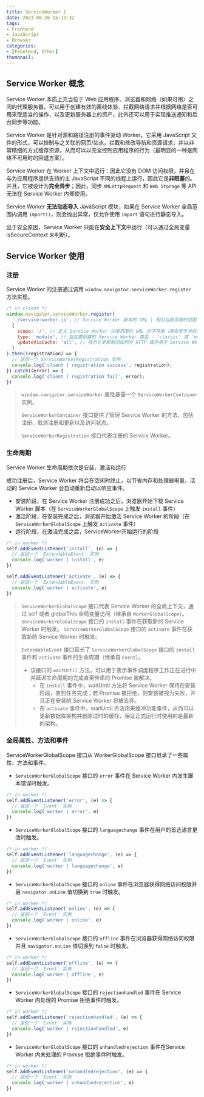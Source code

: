 ```yaml
---
title: ServiceWorker I
date: 2023-08-26 15:13:32
tags:
- Frontend
- JavaScript
- Browser
categories:
- [Frontend, Other]
thumbnail:
---
```


## Service Worker 概念

Service Worker 本质上充当位于 Web 应用程序、浏览器和网络（如果可用）之间的代理服务器，可以用于创建有效的离线体验、拦截网络请求并根据网络是否可用采取适当的操作，以及更新服务器上的资产，此外还可以用于实现推送通知和后台同步等功能。

Service Worker 是针对源和路径注册的事件驱动 Worker。它采用 JavaScript 文件的形式，可以控制与之关联的网页/站点，拦截和修改导航和资源请求，并以非常精细的方式缓存资源，从而可以以完全控制应用程序的行为（最明显的一种是网络不可用时的回退方案）。

Service Worker 在 Worker 上下文中运行：因此它没有 DOM 访问权限，并且在与为应用程序提供支持的主 JavaScript 不同的线程上运行，因此它是**非阻塞**的。并且，它被设计为**完全异步**；因此，同步 `XMLHttpRequest` 和 `Web Storage` 等 API 无法在 Service Worker 内部使用。

Service Worker **无法动态导入** JavaScript 模块，如果在 Service Worker 全局范围内调用 `import()`，则会抛出异常，仅允许使用 `import` 语句进行静态导入。

出于安全原因，Service Worker 只能在**安全上下文**中运行（可以通过全局变量 isSecureContext 来判断）。

## Service Worker 使用

### 注册

Service Worker 的注册通过调用 `window.navigator.serviceWorker.register` 方法实现。

```js
/* in client */
window.navigator.serviceWorker.register(
  './service-worker.js', // Service Worker 脚本的 URL | 相对当前页面的范围
  {
    scope: '/', // 定义 Service Worker 注册范围的 URL 的字符串（需收窄于当前页面的范围）
    type: 'module', // 指定要创建的 Service Worker 类型 - 'classic' 或 'module'
    updateViaCache: 'all', // 指示在更新期间如何将 HTTP 缓存用于 Service Worker 脚本资源 - 'all' 或 'imports' 或 'none'
  }
).then((registration) => {
  // 返回一个 ServiceWorkerRegistration 实例
  console.log('client | registration success', registration);
}).catch((error) => {
  console.log('client | registration fail', error);
})
```

> `window.navigator.serviceWorker` 属性暴露一个 `ServiceWorkerContainer` 实例。
>
> `ServiceWorkerContainer` 接口提供了管理 Service Worker 的方法，包括注册、取消注册和更新以及访问状态。
>
> `ServiceWorkerRegistration` 接口代表注册的 Service Worker。

### 生命周期

Service Worker 生命周期依次是安装、激活和运行

成功注册后，Service Worker 将会在空闲时终止，以节省内存和处理器电量。活动的 Service Worker 会自动重新启动以响应事件。

* 安装阶段，在 Service Worker 注册成功之后，浏览器开始下载 Service Worker 脚本（在 `ServiceWorkerGlobalScope` 上触发 `install` 事件）
* 激活阶段，在安装完成之后，浏览器开始激活 Service Worker 的阶段（在 `ServiceWorkerGlobalScope` 上触发 `activate` 事件）
* 运行阶段，在激活完成之后，ServiceWorker开始运行的阶段

```js
/* in worker */
self.addEventListener('install', (e) => {
  // 返回一个 `ExtendableEvent` 实例
  console.log('worker | install', e)
})

self.addEventListener('activate', (e) => {
  // 返回一个 `ExtendableEvent` 实例
  console.log('worker | activate', e)
})
```

> `ServiceWorkerGlobalScope` 接口代表 Service Worker 的全局上下文，通过 self 或者 globalThis 全局变量访问（继承自 `WorkerGlobalScope`）。
> `ServiceWorkerGlobalScope` 接口的 `install` 事件在获取新的 Service Worker 时触发。
> `ServiceWorkerGlobalScope` 接口的 `activate` 事件在获取新的 Service Worker 时触发。
>
> `ExtendableEvent` 接口延长了 `ServiceWorkerGlobalScope` 接口的 `install` 事件和 `activate` 事件的生命周期（继承自 `Event`）。
>
> * 该接口的 `waitUntil` 方法，可以用于表示事件调度程序工作正在进行中并延迟生命周期的完成直至传递的 Promise 被解决。
>   * 在 `install` 事件中，waitUntil 方法将 Service Worker 保持在安装阶段，直到任务完成；若 Promise 被拒绝，则安装被视为失败，并且正在安装的 Service Worker 将被丢弃。
>   * 在 `activate` 事件中，waitUntil 方法用来缓冲功能事件，从而可以更新数据库架构并删除过时的缓存，保证正式运行时使用的是最新的架构。

### 全局属性、方法和事件

ServiceWorkerGlobalScope 接口从 WorkerGlobalScope 接口继承了一些属性、方法和事件。

* `ServiceWorkerGlobalScope` 接口的 `error` 事件在 Service Worker 内发生脚本错误时触发。

```js
/* in worker */
self.addEventListener('error', (e) => {
  // 返回一个 `Event` 实例
  console.log('worker | error', e)
})
```

* `ServiceWorkerGlobalScope` 接口的 `languagechange` 事件在用户的首选语言更改时触发。

```js
/* in worker */
self.addEventListener('languagechange', (e) => {
  // 返回一个 `Event` 实例
  console.log('worker | languagechange', e)
})
```

* `ServiceWorkerGlobalScope` 接口的 `online` 事件在浏览器获得网络访问权限并且 `navigator.onLine` 值切换到 `true` 时触发。

```js
/* in worker */
self.addEventListener('online', (e) => {
  // 返回一个 `Event` 实例
  console.log('worker | online', e)
})
```

* `ServiceWorkerGlobalScope` 接口的 `offline` 事件在浏览器获得网络访问权限并且 `navigator.onLine` 值切换到 `false` 时触发。

```js
/* in worker */
self.addEventListener('offline', (e) => {
  // 返回一个 `Event` 实例
  console.log('worker | offline', e)
})
```

* `ServiceWorkerGlobalScope` 接口的 `rejectionhandled` 事件在 Service Worker 内处理的 Promise 拒绝事件时触发。

```js
/* in worker */
self.addEventListener('rejectionhandled', (e) => {
  // 返回一个 `Event` 实例
  console.log('worker | rejectionhandled', e)
})
```

* `ServiceWorkerGlobalScope` 接口的 `unhandledrejection` 事件在Service Worker 内未处理的 Promise 拒绝事件时触发。

```js
/* in worker */
self.addEventListener('unhandledrejection', (e) => {
  // 返回一个 `Event` 实例
  console.log('worker | unhandledrejection', e)
})
```
